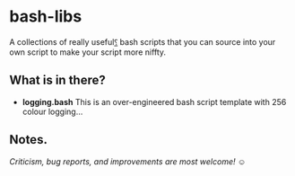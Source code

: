 # bash-libs

A collections of really useful[⸮](https://en.wikipedia.org/wiki/Irony_mark) bash scripts that you can source into your own script to make your script more niffty.

## What is in there?

+ **logging.bash** This is an over-engineered bash script template with 256 colour logging…

## Notes.

*Criticism, bug reports, and improvements are most welcome! ☺*
